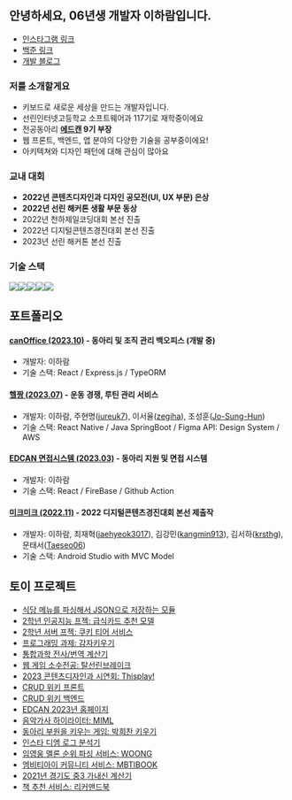 ## 안녕하세요, 06년생 개발자 이하람입니다. 
* <a href="https://www.instagram.com/im.rarame">인스타그램 링크</a>
* <a href="https://www.acmicpc.net/user/slyram06">백준 링크</a>
* <a href="https://blog.naver.com/slyram06">개발 블로그</a>

### 저를 소개할게요
* 키보드로 새로운 세상을 만드는 개발자입니다.
* 선린인터넷고등학교 소프트웨어과 117기로 재학중이에요
* 전공동아리 <b><a href="https://edcan.kr">에드캔</a> 9기 부장</b>
* 웹 프론트, 백엔드, 앱 분야의 다양한 기술을 공부중이에요!
* 아키텍쳐와 디자인 패턴에 대해 관심이 많아요

### 교내 대회
- <b>2022년 콘텐츠디자인과 디자인 공모전(UI, UX 부문) 은상</b>
- <b>2022년 선린 해커톤 생활 부문 동상</b>
- 2022년 천하제일코딩대회 본선 진출
- 2022년 디지털콘텐츠경진대회 본선 진출
- 2023년 선린 해커톤 본선 진출

### 기술 스택
<img src="https://img.shields.io/badge/React-61DAFB?style=for-the-badge&logo=React&logoColor=black"><img src="https://img.shields.io/badge/Kotlin-7F52FF?style=for-the-badge&logo=Kotlin&logoColor=white"><img src="https://img.shields.io/badge/Typescript-3178C6?style=for-the-badge&logo=Typescript&logoColor=white"><img src="https://img.shields.io/badge/Node.js-339933?style=for-the-badge&logo=Node.js&logoColor=white"><img src="https://img.shields.io/badge/Python-3776AB?style=for-the-badge&logo=Python&logoColor=white">

## 포트폴리오
#### <a href="https://github.com/iamraram/edu-admin-can">canOffice (2023.10)</a> - 동아리 및 조직 관리 백오피스 (개발 중)
* 개발자: 이하람
* 기술 스택: React / Express.js / TypeORM
#### <a href="https://github.com/23sunrinthon/hackathon_frontend">헬짱 (2023.07)</a> - 운동 경쟁, 루틴 관리 서비스
* 개발자: 이하람, 주현명(<a href="https://github.com/jureuk7">jureuk7</a>), 이서율(<a href="https://github.com/zegiha">zegiha</a>), 조성훈(<a href="https://github.com/Jo-Sung-Hun">Jo-Sung-Hun</a>)
* 기술 스택: React Native / Java SpringBoot / Figma API: Design System / AWS
#### <a href="https://github.com/edcan/edcanform.github.io">EDCAN 면접시스템 (2023.03)</a> - 동아리 지원 및 면접 시스템
* 개발자: 이하람
* 기술 스택: React / FireBase / Github Action
#### <a href="https://github.com/SweetGuyFanClub2th/MickMick">미크미크 (2022.11)</a> - 2022 디지털콘텐츠경진대회 본선 제출작
* 개발자: 이하람, 최재혁(<a href="https://github.com/jaehyeok3017">jaehyeok3017</a>), 김강민(<a href="https://github.com/kangmin913">kangmin913</a>), 김서하(<a href="https://github.com/krsthg">krsthg</a>), 문태서(<a href="https://github.com/Taeseo06">Taeseo06</a>)
* 기술 스택: Android Studio with MVC Model

## 토이 프로젝트
* <a href="https://github.com/iamraram/module_menu">식당 메뉴를 파싱해서 JSON으로 저장하는 모듈</a>
* <a href="https://github.com/iamraram/recommend_card_for_child">2학년 인공지능 프젝: 급식카드 추천 모델</a>
* <a href="https://github.com/iamraram/tier_of_cookierun">2학년 서버 프젝: 쿠키 티어 서비스</a>
* <a href="https://github.com/leecouple/project">프로그래밍 과제: 감자키우기</a>
* <a href="https://iamraram.github.io/routes/science.html">통합과학 전사/번역 계산기</a>
* <a href="https://github.com/iamraram/WebGame">웹 게임 소수전공: 탈선린브레이크</a>
* <a href="https://github.com/sunrin-thisplay/thisplay-frontend">2023 콘텐츠디자인과 시연회: Thisplay!</a>
* <a href="https://github.com/iamraram/raramWiki_front">CRUD 위키 프론트</a>
* <a href="https://github.com/iamraram/raramWiki_back">CRUD 위키 백엔드</a>
* <a href="https://github.com/edcan/2023-EDCAN-Web">EDCAN 2023년 홈페이지</a>
* <a href="https://github.com/iamraram/miml">음악가사 하이라이터: MIML</a>
* <a href="https://github.com/iamraram/mr.park">동아리 부원을 키우는 게임: 박희찬 키우기</a>
* <a href="https://github.com/iamraram/DM_parsing">인스타 디엠 로그 분석기</a>
* <a href="https://github.com/iamraram/woong">임영웅 멜론 순위 파싱 서비스: WOONG</a>
* <a href="https://github.com/iamraram/mbtibook">엠비티아이 커뮤니티 서비스: MBTIBOOK</a>
* <a href="https://github.com/iamraram/ganaesin">2021년 경기도 중3 가내신 계산기</a> 
* <a href="https://github.com/iamraram/diaryservice">책 추천 서비스: 리커맨드북</a>

